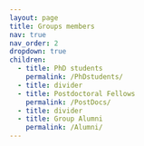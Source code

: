 ```yaml
---
layout: page
title: Groups members
nav: true
nav_order: 2
dropdown: true
children:
  - title: PhD students
    permalink: /PhDstudents/
  - title: divider
  - title: Postdoctoral Fellows
    permalink: /PostDocs/
  - title: divider
  - title: Group Alumni 
    permalink: /Alumni/
---
```

